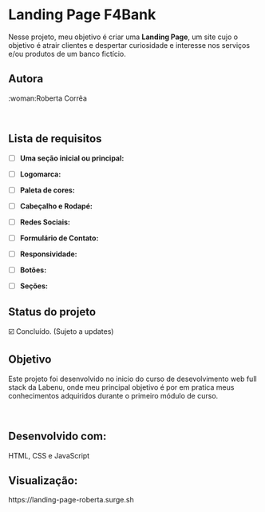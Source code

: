 # Landing Page F4Bank
Nesse projeto, meu objetivo é criar uma **Landing Page**, um site cujo o objetivo é atrair clientes e despertar curiosidade e interesse nos serviços e/ou produtos de um banco fictício.<br/>

## Autora
<p align ="justify"> :woman:Roberta Corrêa</p>

<br/>

## Lista de requisitos

- [ ] **Uma seção inicial ou principal:** 
	
- [ ] **Logomarca:** 

- [ ] **Paleta de cores:** 	

- [ ] **Cabeçalho e Rodapé:**

- [ ] **Redes Sociais:**

- [ ] **Formulário de Contato:**
      
- [ ] **Responsividade:** 

- [ ] **Botões:** 

- [ ] **Seções:**
      <br/>
## Status do projeto
      
<p>☑️ Concluído. (Sujeto a updates) <p/>
	
## Objetivo
	
<p> Este projeto foi desenvolvido no inicio do curso de desevolvimento web full stack da Labenu, onde meu principal objetivo é por em pratica meus conhecimentos adquiridos durante o primeiro módulo de curso. </p>
<br/>

## Desenvolvido com:

<p>HTML, CSS e JavaScript <p/>
	
## Visualização:
<p> https://landing-page-roberta.surge.sh </p>
